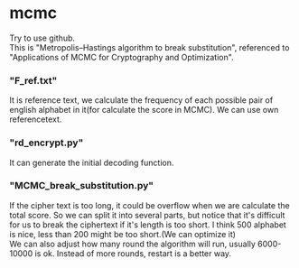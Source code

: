 # mcmc
Try to use github.  
This is "Metropolis–Hastings algorithm to break substitution", referenced to "Applications of MCMC for Cryptography and Optimization".  
### "F_ref.txt"  
It is reference text, we calculate the frequency of each possible pair of english alphabet in it(for calculate the score in MCMC). We can use own referencetext.    
### "rd_encrypt.py"  
It can generate the initial decoding function.    
### "MCMC_break_substitution.py"  
If the cipher text is too long, it could be overflow when we are calculate the total score. So we can split it into several parts, but notice that it's difficult for us to break the ciphertext if it's length is too short. I think 500 alphabet is nice, less than 200 might be too short.(We can optimize it)  
We can also adjust how many round the algorithm will run, usually 6000-10000 is ok. Instead of more rounds, restart is a better way.  

